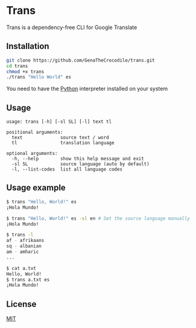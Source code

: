# Trans

Trans is a dependency-free CLI for Google Translate

## Installation
```bash
git clone https://github.com/GenaTheCrocodile/trans.git
cd trans
chmod +x trans
./trans "Hello World" es
```
You need to have the [Python](https://www.python.org/) interpreter installed on your system

## Usage

```
usage: trans [-h] [-sl SL] [-l] text tl

positional arguments:
  text              source text / word
  tl                translation language

optional arguments:
  -h, --help        show this help message and exit
  -sl SL            source language (auto by default)
  -l, --list-codes  list all language codes
```
## Usage example
```bash
$ trans "Hello, World!" es
¡Hola Mundo!

$ trans "Hello, World!" es -sl en # Set the source language manually 
¡Hola Mundo!

$ trans -l
af - afrikaans
sq - albanian
am - amharic
...

$ cat a.txt
Hello, World!
$ trans a.txt es
¡Hola Mundo!
```

## License
[MIT](https://choosealicense.com/licenses/mit/)